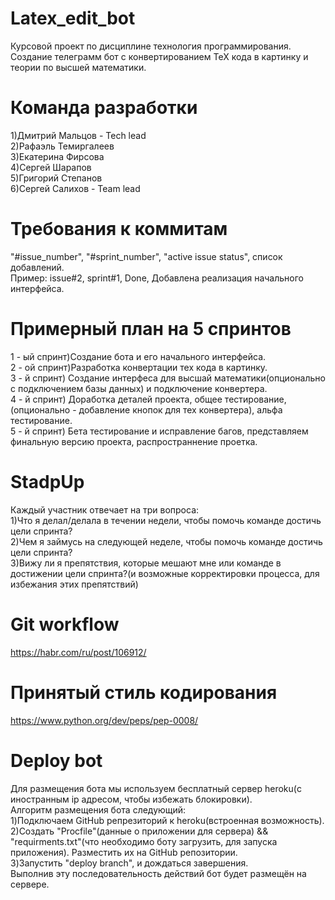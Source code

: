 # Latex_edit_bot
Курсовой проект по дисциплине технология программирования. </br>
Создание телеграмм бот с конвертированием ТеХ кода в картинку и теории по высшей математики.
# Команда разработки
1)Дмитрий Мальцов - Tech lead</br>
2)Рафаэль Темиргалеев</br>
3)Екатерина Фирсова</br>
4)Сергей Шарапов</br>
5)Григорий Степанов</br>
6)Сергей Салихов - Team lead</br>
# Требования к коммитам
"#issue_number", "#sprint_number", "active issue status", список добавлений.</br>
Пример: issue#2, sprint#1, Done, Добавлена реализация начального интерфейса.
# Примерный план на 5 спринтов
1 - ый спринт)Создание бота и его начального интерфейса.</br>
2 - ой спринт)Разработка конвертации тех кода в картинку.</br>
3 - й спринт) Создание интерфеса для высшай математики(опционально с подключением базы данных) и подключение конвертера.</br>
4 - й спринт) Доработка деталей проекта, общее тестирование, (опционально - добавление кнопок для тех конвертера), альфа тестирование.</br>
5 - й спринт) Бета тестирование и исправление багов, представляем финальную версию проекта, распространнение проетка.</br>
# StadpUp
Каждый участник отвечает на три вопроса:</br>
	1)Что я делал/делала в течении недели, чтобы помочь команде достичь цели спринта?</br>
	2)Чем я займусь на следующей неделе, чтобы помочь команде достичь цели спринта?</br>
	3)Вижу ли я препятствия, которые мешают мне или команде в достижении цели спринта?(и возможные корректировки процесса, для избежания этих препятствий)</br>
	
# Git workflow
https://habr.com/ru/post/106912/
# Принятый стиль кодирования
https://www.python.org/dev/peps/pep-0008/
</br>

# Deploy bot
Для размещения бота мы используем бесплатный сервер heroku(с иностранным ip адресом, чтобы избежать блокировки).</br>
Алгоритм размещения бота следующий:</br>
1)Подключаем GitHub репрезиторий к heroku(встроенная возможность).</br>
2)Создать "Procfile"(данные о приложении для сервера) && "requirments.txt"(что необходимо боту загрузить, для запуска приложения). Разместить их на GitHub репозитории.</br>
3)Запустить "deploy branch", и дождаться завершения.</br>
Выполнив эту последовательность действий бот будет размещён на сервере.
